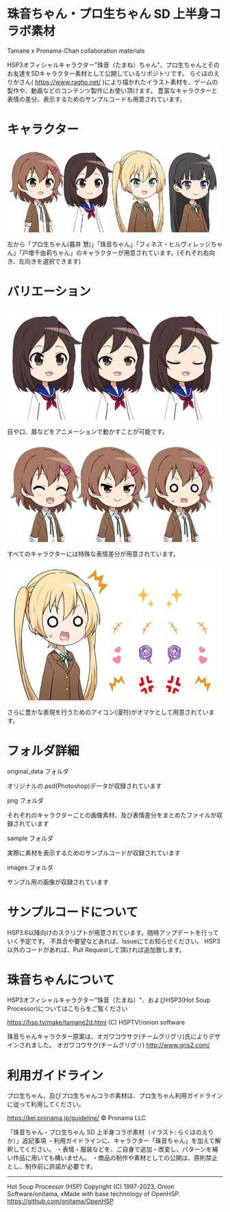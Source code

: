# 珠音ちゃん・プロ生ちゃん SD 上半身コラボ素材
Tamane x Pronama-Chan collaboration materials

HSP3オフィシャルキャラクター"珠音（たまね）ちゃん"、プロ生ちゃんとそのお友達をSDキャラクター素材として公開しているリポジトリです。
らぐほのえりかさん( https://www.ragho.net/ )により描かれたイラスト素材を、ゲームの製作や、動画などのコンテンツ製作にお使い頂けます。
豊富なキャラクターと表情の差分、表示するためのサンプルコードも用意されています。


# キャラクター

![4人のキャラクター](images/up_sample.png "up_sample.png")

左から「プロ生ちゃん(暮井 慧)」「珠音ちゃん」「フィネス・ヒルヴィレッジちゃん」「戸増千由莉ちゃん」のキャラクターが用意されています。(それぞれ右向き、左向きを選択できます)


# バリエーション

![キャラアニメーション](images/up_facepattern.png "up_facepattern.png")

目や口、眉などをアニメーションで動かすことが可能です。

![表情差分](images/up_faceopt.png "up_faceopt.png")

すべてのキャラクターには特殊な表情差分が用意されています。

![表情アイコン](images/sample_icon.png "sample_icon.png")

さらに豊かな表現を行うためのアイコン(漫符)がオマケとして用意されています。


# フォルダ詳細

original_data フォルダ

オリジナルの.psd(Photoshop)データが収録されています

png フォルダ

それぞれのキャラクターごとの画像素材、及び表情差分をまとめたファイルが収録されています

sample フォルダ

実際に素材を表示するためのサンプルコードが収録されています

images フォルダ

サンプル用の画像が収録されています


# サンプルコードについて

HSP3.6以降向けのスクリプトが用意されています。随時アップデートを行っていく予定です。
不具合や要望などあれば、Issueにてお知らせください。
HSP3以外のコードがあれば、Pull Requestして頂ければ追加致します。


# 珠音ちゃんについて

HSP3オフィシャルキャラクター"珠音（たまね）"、およびHSP3(Hot Soup Processor)についてはこちらをご覧ください

https://hsp.tv/make/tamane2d.html
(C) HSPTV!/onion software

珠音ちゃんキャラクター原案は、オガワコウサク(チームグリグリ)氏によりデザインされました。
オガワコウサク(チームグリグリ) http://www.gris2.com/


# 利用ガイドライン

プロ生ちゃん、及びプロ生ちゃんコラボ素材は、プロ生ちゃん利用ガイドラインに従って利用してください。

https://kei.pronama.jp/guideline/
©︎ Pronama LLC

「珠音ちゃん・プロ生ちゃん SD 上半身コラボ素材（イラスト: らぐほのえりか）」追記事項
・利用ガイドラインに、キャラクター「珠音ちゃん」を加えて解釈してください。
・表情・服装などを、ご自身で追加・改変し、パターンを補い作品に用いても構いません。
・商品の制作や素材としての公開は、原則禁止とし、制作前に許諾が必要です。


-------------------------------------------------------------------------------
Hot Soup Processor (HSP)
Copyright (C) 1997-2023, Onion Software/onitama, xMade with base technology of OpenHSP.
https://github.com/onitama/OpenHSP

